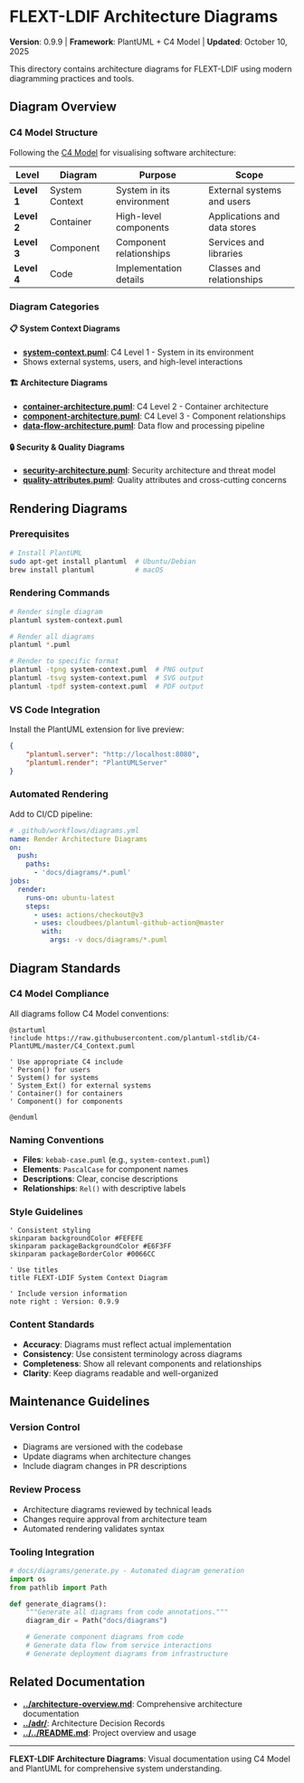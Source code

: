 # FLEXT-LDIF Architecture Diagrams

**Version**: 0.9.9 | **Framework**: PlantUML + C4 Model | **Updated**: October 10, 2025

This directory contains architecture diagrams for FLEXT-LDIF using modern diagramming practices and tools.

## Diagram Overview

### C4 Model Structure

Following the [C4 Model](https://c4model.com/) for visualising software architecture:

| Level | Diagram | Purpose | Scope |
|-------|---------|---------|-------|
| **Level 1** | System Context | System in its environment | External systems and users |
| **Level 2** | Container | High-level components | Applications and data stores |
| **Level 3** | Component | Component relationships | Services and libraries |
| **Level 4** | Code | Implementation details | Classes and relationships |

### Diagram Categories

#### 📋 System Context Diagrams
- **[system-context.puml](system-context.puml)**: C4 Level 1 - System in its environment
- Shows external systems, users, and high-level interactions

#### 🏗️ Architecture Diagrams
- **[container-architecture.puml](container-architecture.puml)**: C4 Level 2 - Container architecture
- **[component-architecture.puml](component-architecture.puml)**: C4 Level 3 - Component relationships
- **[data-flow-architecture.puml](data-flow-architecture.puml)**: Data flow and processing pipeline

#### 🔒 Security & Quality Diagrams
- **[security-architecture.puml](security-architecture.puml)**: Security architecture and threat model
- **[quality-attributes.puml](quality-attributes.puml)**: Quality attributes and cross-cutting concerns

## Rendering Diagrams

### Prerequisites

```bash
# Install PlantUML
sudo apt-get install plantuml  # Ubuntu/Debian
brew install plantuml          # macOS
```

### Rendering Commands

```bash
# Render single diagram
plantuml system-context.puml

# Render all diagrams
plantuml *.puml

# Render to specific format
plantuml -tpng system-context.puml  # PNG output
plantuml -tsvg system-context.puml  # SVG output
plantuml -tpdf system-context.puml  # PDF output
```

### VS Code Integration

Install the PlantUML extension for live preview:

```json
{
    "plantuml.server": "http://localhost:8080",
    "plantuml.render": "PlantUMLServer"
}
```

### Automated Rendering

Add to CI/CD pipeline:

```yaml
# .github/workflows/diagrams.yml
name: Render Architecture Diagrams
on:
  push:
    paths:
      - 'docs/diagrams/*.puml'
jobs:
  render:
    runs-on: ubuntu-latest
    steps:
      - uses: actions/checkout@v3
      - uses: cloudbees/plantuml-github-action@master
        with:
          args: -v docs/diagrams/*.puml
```

## Diagram Standards

### C4 Model Compliance

All diagrams follow C4 Model conventions:

```plantuml
@startuml
!include https://raw.githubusercontent.com/plantuml-stdlib/C4-PlantUML/master/C4_Context.puml

' Use appropriate C4 include
' Person() for users
' System() for systems
' System_Ext() for external systems
' Container() for containers
' Component() for components

@enduml
```

### Naming Conventions

- **Files**: `kebab-case.puml` (e.g., `system-context.puml`)
- **Elements**: `PascalCase` for component names
- **Descriptions**: Clear, concise descriptions
- **Relationships**: `Rel()` with descriptive labels

### Style Guidelines

```plantuml
' Consistent styling
skinparam backgroundColor #FEFEFE
skinparam packageBackgroundColor #E6F3FF
skinparam packageBorderColor #0066CC

' Use titles
title FLEXT-LDIF System Context Diagram

' Include version information
note right : Version: 0.9.9
```

### Content Standards

- **Accuracy**: Diagrams must reflect actual implementation
- **Consistency**: Use consistent terminology across diagrams
- **Completeness**: Show all relevant components and relationships
- **Clarity**: Keep diagrams readable and well-organized

## Maintenance Guidelines

### Version Control

- Diagrams are versioned with the codebase
- Update diagrams when architecture changes
- Include diagram changes in PR descriptions

### Review Process

- Architecture diagrams reviewed by technical leads
- Changes require approval from architecture team
- Automated rendering validates syntax

### Tooling Integration

```python
# docs/diagrams/generate.py - Automated diagram generation
import os
from pathlib import Path

def generate_diagrams():
    """Generate all diagrams from code annotations."""
    diagram_dir = Path("docs/diagrams")

    # Generate component diagrams from code
    # Generate data flow from service interactions
    # Generate deployment diagrams from infrastructure
```

## Related Documentation

- **[../architecture-overview.md](../architecture-overview.md)**: Comprehensive architecture documentation
- **[../adr/](../adr/)**: Architecture Decision Records
- **[../../README.md](../../README.md)**: Project overview and usage

---

**FLEXT-LDIF Architecture Diagrams**: Visual documentation using C4 Model and PlantUML for comprehensive system understanding.